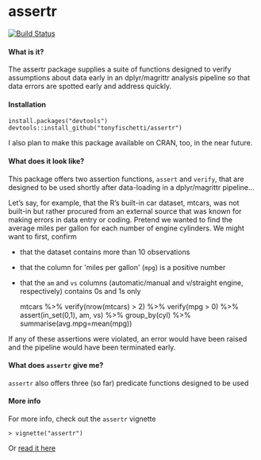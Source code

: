 assertr
===

[![Build Status](https://travis-ci.org/tonyfischetti/assertr.svg?branch=master)](https://travis-ci.org/tonyfischetti/assertr)

#### What is it?
The assertr package supplies a suite of functions designed to verify
assumptions about data early in an dplyr/magrittr analysis pipeline so that
data errors are spotted early and address quickly.

#### Installation

    install.packages("devtools")
    devtools::install_github("tonyfischetti/assertr")

I also plan to make this package available on CRAN, too, in the
near future.

#### What does it look like?
This package offers two assertion functions, `assert` and `verify`, that
are designed to be used shortly after data-loading in a dplyr/magrittr
pipeline...

Let’s say, for example, that the R’s built-in car dataset, mtcars, was not 
built-in but rather procured from an external source that was known for making
errors in data entry or coding. Pretend we wanted to find the average
miles per gallon for each number of engine cylinders. We might want to first,
confirm
- that the dataset contains more than 10 observations
- that the column for 'miles per gallon' (`mpg`) is a positive number
- that the `am` and `vs` columns (automatic/manual and v/straight engine,
respectively) contains 0s and 1s only

    mtcars %>%
      verify(nrow(mtcars) > 2) %>%
      verify(mpg > 0) %>%
      assert(in_set(0,1), am, vs) %>%
      group_by(cyl) %>%
      summarise(avg.mpg=mean(mpg))

If any of these assertions were violated, an error would have been raised
and the pipeline would have been terminated early.

#### What does `assertr` give me?

`assertr` also offers three (so far) predicate functions designed to be used

#### More info

For more info, check out the `assertr` vignette

    > vignette("assertr")

Or [read it here](http://www.onthelambda.com/wp-content/uploads/2015/01/assertr.html)
